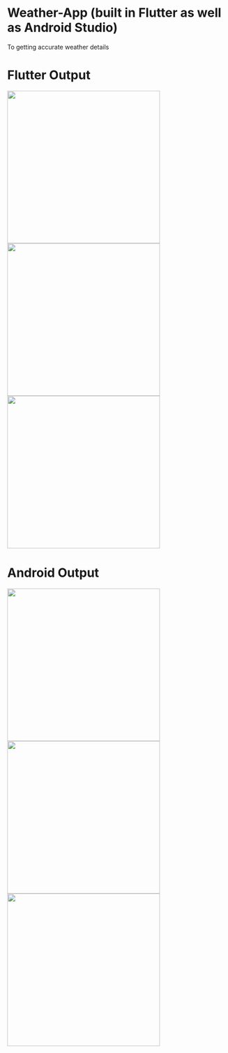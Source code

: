 # Weather-App (built in Flutter as well as Android Studio)
To getting accurate weather details

# Flutter Output
<img src="https://user-images.githubusercontent.com/64003300/179444686-805d0eb6-849c-4105-8ecb-8df12d1772a5.PNG" widht="200" height="350" /><img src="https://user-images.githubusercontent.com/64003300/179444700-03bc973b-3700-4235-bb89-5ca3db2bb7cd.PNG" widht="200" height="350" />
<img src="https://user-images.githubusercontent.com/64003300/179444706-67715cc8-088e-4027-879c-6d005c44c445.PNG" widht="200" height="350" />

# Android Output
<img src="https://user-images.githubusercontent.com/64003300/179446098-926b233c-7243-45ca-9857-623648520821.PNG" widht="200" height="350" /><img src="https://user-images.githubusercontent.com/64003300/179446107-c7b0c512-1dc6-4b3c-8676-5d6c9d6ee4f2.PNG" widht="200" height="350" />
<img src="https://user-images.githubusercontent.com/64003300/179446116-d7e00298-ea0e-4782-8437-a3f3c34be5c5.PNG" widht="200" height="350" />
